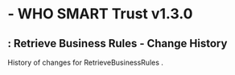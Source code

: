 #  - WHO SMART Trust v1.3.0

## : Retrieve Business Rules - Change History

History of changes for RetrieveBusinessRules .

